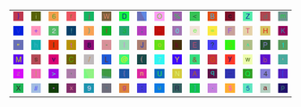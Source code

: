 <table>
<tr>
<td><img src="7D.gif"></td>
<td><img src="69.gif"></td>
<td><img src="36.gif"></td>
<td><img src="72.gif"></td>
<td><img src="6A.gif"></td>
<td><img src="57.gif"></td>
<td><img src="44.gif"></td>
<td><img src="gr3.gif"></td>
<td><img src="4F.gif"></td>
<td><img src="25.gif"></td>
<td><img src="3C.gif"></td>
<td><img src="42.gif"></td>
<td><img src="63.gif"></td>
<td><img src="5A.gif"></td>
<td><img src="64.gif"></td>
<td><img src="6D.gif"></td>
</tr>
<tr>
<td><img src="56.gif"></td>
<td><img src="2B.gif"></td>
<td><img src="32.gif"></td>
<td><img src="21.gif"></td>
<td><img src="29.gif"></td>
<td><img src="66.gif"></td>
<td><img src="33.gif"></td>
<td><img src="3B.gif"></td>
<td><img src="7E.gif"></td>
<td><img src="30.gif"></td>
<td><img src="65.gif"></td>
<td><img src="3D.gif"></td>
<td><img src="46.gif"></td>
<td><img src="54.gif"></td>
<td><img src="48.gif"></td>
<td><img src="4B.gif"></td>
</tr>
<tr>
<td><img src="22.gif"></td>
<td><img src="68.gif"></td>
<td><img src="49.gif"></td>
<td><img src="74.gif"></td>
<td><img src="38.gif"></td>
<td><img src="2D.gif"></td>
<td><img src="6C.gif"></td>
<td><img src="4A.gif"></td>
<td><img src="6F.gif"></td>
<td><img src="6B.gif"></td>
<td><img src="45.gif"></td>
<td><img src="3F.gif"></td>
<td><img src="53.gif"></td>
<td><img src="5E.gif"></td>
<td><img src="50.gif"></td>
<td><img src="31.gif"></td>
</tr>
<tr>
<td><img src="4D.gif"></td>
<td><img src="73.gif"></td>
<td><img src="76.gif"></td>
<td><img src="43.gif"></td>
<td><img src="2F.gif"></td>
<td><img src="4C.gif"></td>
<td><img src="40.gif"></td>
<td><img src="28.gif"></td>
<td><img src="37.gif"></td>
<td><img src="59.gif"></td>
<td><img src="26.gif"></td>
<td><img src="47.gif"></td>
<td><img src="79.gif"></td>
<td><img src="77.gif"></td>
<td><img src="62.gif"></td>
<td><img src="27.gif"></td>
</tr>
<tr>
<td><img src="7A.gif"></td>
<td><img src="7C.gif"></td>
<td><img src="3E.gif"></td>
<td><img src="2C.gif"></td>
<td><img src="gr1.gif"></td>
<td><img src="gr2.gif"></td>
<td><img src="7B.gif"></td>
<td><img src="6E.gif"></td>
<td><img src="55.gif"></td>
<td><img src="4E.gif"></td>
<td><img src="41.gif"></td>
<td><img src="71.gif"></td>
<td><img src="5F.gif"></td>
<td><img src="51.gif"></td>
<td><img src="34.gif"></td>
<td><img src="5B.gif"></td>
</tr>
<tr>
<td><img src="58.gif"></td>
<td><img src="23.gif"></td>
<td><img src="2A.gif"></td>
<td><img src="78.gif"></td>
<td><img src="39.gif"></td>
<td><img src="60.gif"></td>
<td><img src="67.gif"></td>
<td><img src="3A.gif"></td>
<td><img src="75.gif"></td>
<td><img src="52.gif"></td>
<td><img src="5D.gif"></td>
<td><img src="2E.gif"></td>
<td><img src="24.gif"></td>
<td><img src="35.gif"></td>
<td><img src="61.gif"></td>
<td><img src="70.gif"></td>
</tr>
</table>
